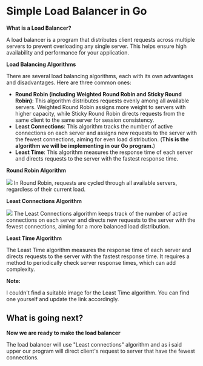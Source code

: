 <h1>Simple Load Balancer in Go</h1>

**What is a Load Balancer?**

A load balancer is a program that distributes client requests across multiple servers to prevent overloading any single server. This helps ensure high availability and performance for your application.

**Load Balancing Algorithms**

There are several load balancing algorithms, each with its own advantages and disadvantages. Here are three common ones:

* **Round Robin (including Weighted Round Robin and Sticky Round Robin)**: This algorithm distributes requests evenly among all available servers. Weighted Round Robin assigns more weight to servers with higher capacity, while Sticky Round Robin directs requests from the same client to the same server for session consistency.
* **Least Connections**: This algorithm tracks the number of active connections on each server and assigns new requests to the server with the fewest connections, aiming for even load distribution. (**This is the algorithm we will be implementing in our Go program.**)
* **Least Time**: This algorithm measures the response time of each server and directs requests to the server with the fastest response time. 

**Round Robin Algorithm**

<img src="https://www.jscape.com/hubfs/images/round_robin_algorithm-1.png">
In Round Robin, requests are cycled through all available servers, regardless of their current load.

**Least Connections Algorithm**

<img src="https://www.codereliant.io/content/images/2023/06/d1-1-1.png">
The Least Connections algorithm keeps track of the number of active connections on each server and directs new requests to the server with the fewest connections, aiming for a more balanced load distribution.

**Least Time Algorithm**

The Least Time algorithm measures the response time of each server and directs requests to the server with the fastest response time. It requires a method to periodically check server response times, which can add complexity.

**Note:**

I couldn't find a suitable image for the Least Time algorithm. You can find one yourself and update the link accordingly.

<h2>What is going next?</h2>

**Now we are ready to make the load balancer**

The load balancer will use "Least connections" algorithm and as i said upper our program will direct client's request to server that have the fewest connections.

